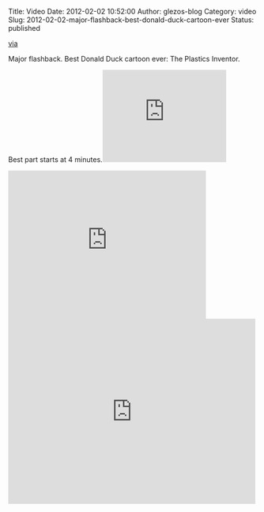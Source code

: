 Title: Video
Date: 2012-02-02 10:52:00
Author: glezos-blog
Category: video
Slug: 2012-02-02-major-flashback-best-donald-duck-cartoon-ever
Status: published

[via](None)

Major flashback. Best Donald Duck cartoon ever: The Plastics Inventor.

Best part starts at 4 minutes.<iframe width="250" height="187"  id="youtube_iframe" src="https://www.youtube.com/embed/3AT1GdI0Rbo?feature=oembed&amp;enablejsapi=1&amp;origin=http://safe.txmblr.com&amp;wmode=opaque" frameborder="0" allowfullscreen></iframe>
<iframe width="400" height="300"  id="youtube_iframe" src="https://www.youtube.com/embed/3AT1GdI0Rbo?feature=oembed&amp;enablejsapi=1&amp;origin=http://safe.txmblr.com&amp;wmode=opaque" frameborder="0" allowfullscreen></iframe>
<iframe width="500" height="375"  id="youtube_iframe" src="https://www.youtube.com/embed/3AT1GdI0Rbo?feature=oembed&amp;enablejsapi=1&amp;origin=http://safe.txmblr.com&amp;wmode=opaque" frameborder="0" allowfullscreen></iframe>
